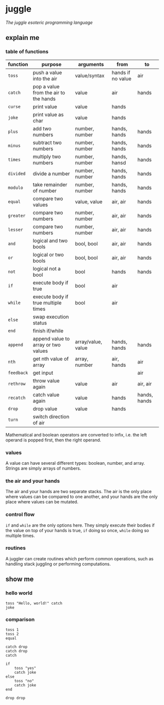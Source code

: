 # juggle

*The juggle esoteric programming language*

## explain me

### table of functions

|  function  |                purpose                |      arguments     |        from       |      to      |
|------------|---------------------------------------|--------------------|-------------------|--------------|
| `toss`     | push a value into the air             | value/syntax       | hands if no value | air          |
| `catch`    | pop a value from the air to the hands | value              | air               | hands        |
| `curse`    | print value                           | value              | hands             |              |
| `joke`     | print value as char                   | value              | hands             |              |
| `plus`     | add two numbers                       | number, number     | hands, hands      | hands        |
| `minus`    | subtract two numbers                  | number, number     | hands, hands      | hands        |
| `times`    | multiply two numbers                  | number, number     | hands, hansd      | hands        |
| `divided`  | divide a number                       | number, number     | hands, hands      | hands        |
| `modulo`   | take remainder of number              | number, number     | hands, hands      | hands        |
| `equal`    | compare two values                    | value, value       | air, air          | hands        |
| `greater`  | compare two numbers                   | number, number     | air, air          | hands        |
| `lesser`   | compare two numbers                   | number, number     | air, air          | hands        |
| `and`      | logical and two bools                 | bool, bool         | air, air          | hands        |
| `or`       | logical or two bools                  | bool, bool         | air, air          | hands        |
| `not`      | logical not a bool                    | bool               | hands             | hands        |
| `if`       | execute body if true                  | bool               | air               |              |
| `while`    | execute body if true multiple times   | bool               | air               |              |
| `else`     | swap execution status                 |                    |                   |              |
| `end`      | finish if/while                       |                    |                   |              |
| `append`   | append value to array or two values   | array/value, value | hands, hands      | hands        |
| `nth`      | get nth value of array                | array, number      | air, hands        | air          |
| `feedback` | get input                             |                    |                   | air          |
| `rethrow`  | throw value again                     | value              | air               | air, air     |
| `recatch`  | catch value again                     | value              | hands             | hands, hands |
| `drop`     | drop value                            | value              | hands             |              |
| `turn`     | switch direction of air               |                    |                   |              |

Mathematical and boolean operators are converted to infix, i.e. the left
operand is popped first, then the right operand.

### values

A value can have several different types: boolean, number, and array. Strings
are simply arrays of numbers.

### the air and your hands

The air and your hands are two separate stacks. The air is the only place where
values can be compared to one another, and your hands are the only place where
values can be mutated.

### control flow

`if` and `while` are the only options here. They simply execute their bodies if
the value on top of your hands is true, `if` doing so once, `while` doing so
multiple times.

### routines

A juggler can create routines which perform common operations, such as handling
stack juggling or performing computations.

## show me

### hello world

```
toss "Hello, world!" catch
joke
```

### comparison

```
toss 1
toss 2
equal

catch drop
catch drop
catch

if
    toss "yes"
    catch joke
else
    toss "no"
    catch joke
end

drop drop
```

